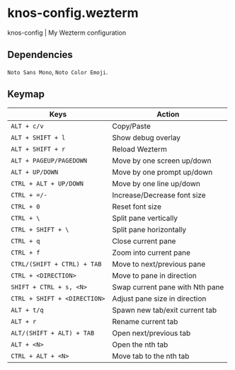# knos-config.wezterm
knos-config | My Wezterm configuration

## Dependencies
`Noto Sans Mono`, `Noto Color Emoji`.

## Keymap
| Keys                         | Action                          |
|------------------------------|---------------------------------|
| `ALT + c/v`                  | Copy/Paste                      |
| `ALT + SHIFT + l`            | Show debug overlay              |
| `ALT + SHIFT + r`            | Reload Wezterm                  |
| `ALT + PAGEUP/PAGEDOWN`      | Move by one screen up/down      |
| `ALT + UP/DOWN`              | Move by one prompt up/down      |
| `CTRL + ALT + UP/DOWN`       | Move by one line up/down        |
| `CTRL + =/-`                 | Increase/Decrease font size     |
| `CTRL + 0`                   | Reset font size                 |
| `CTRL + \`                   | Split pane vertically           |
| `CTRL + SHIFT + \`           | Split pane horizontally         |
| `CTRL + q`                   | Close current pane              |
| `CTRL + f`                   | Zoom into current pane          |
| `CTRL/(SHIFT + CTRL) + TAB`  | Move to next/previous pane      |
| `CTRL + <DIRECTION>`         | Move to pane in direction       |
| `SHIFT + CTRL + s, <N>`      | Swap current pane with Nth pane |
| `CTRL + SHIFT + <DIRECTION>` | Adjust pane size in direction   |
| `ALT + t/q`                  | Spawn new tab/exit current tab  |
| `ALT + r`                    | Rename current tab              |
| `ALT/(SHIFT + ALT) + TAB`    | Open next/previous tab          |
| `ALT + <N>`                  | Open the nth tab                |
| `CTRL + ALT + <N>`           | Move tab to the nth tab         |
